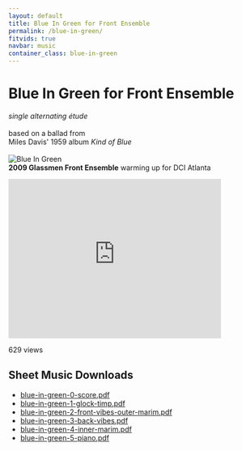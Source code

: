```yaml
---
layout: default
title: Blue In Green for Front Ensemble
permalink: /blue-in-green/
fitvids: true
navbar: music
container_class: blue-in-green
---
```

# Blue In Green for&nbsp;Front&nbsp;Ensemble
_single alternating étude_<br><br>
based on a ballad from<br>
Miles Davis' 1959 album _Kind of Blue_<br><br>
![Blue In Green](../assets/blue-in-green/blue-in-green.png)
<br>
**2009 Glassmen Front Ensemble** warming up for DCI Atlanta
<iframe width="420" height="315" src="https://www.youtube.com/embed/OnOcaVaCQGc?rel=0"
        frameborder="0" allowfullscreen>
</iframe>
<p id="yt-views">629 views</p>

## Sheet Music Downloads
* [blue-in-green-0-score.pdf](../pages/music/blue-in-green/blue-in-green-0-score.pdf)
* [blue-in-green-1-glock-timp.pdf](../pages/music/blue-in-green/blue-in-green-1-glock-timp.pdf)
* [blue-in-green-2-front-vibes-outer-marim.pdf](../pages/music/blue-in-green/blue-in-green-2-front-vibes-outer-marim.pdf)
* [blue-in-green-3-back-vibes.pdf](../pages/music/blue-in-green/blue-in-green-3-back-vibes.pdf)
* [blue-in-green-4-inner-marim.pdf](../pages/music/blue-in-green/blue-in-green-4-inner-marim.pdf)
* [blue-in-green-5-piano.pdf](../pages/music/blue-in-green/blue-in-green-5-piano.pdf)
